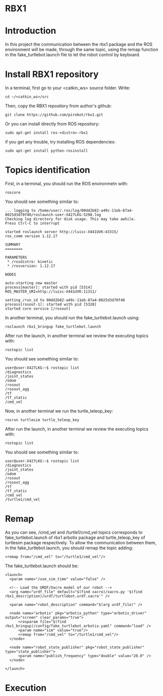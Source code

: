 # RBX1

# Introduction
In this project the communication between the rbx1 package and the ROS environment will be made, through the same topic, using the remap function in the fake_turtlebot.launch  file to let the robot control by keyboard.

# Install RBX1 repository
In a terminal, first go to your <catkin_ws> source folder. Write:
```
cd ~/<catkin_ws>/src
```
Then, copy the RBX1 repository from author's github:
```
git clone https://github.com/pirobot/rbx1.git
```
Or you can install directly from ROS repository:
```
sudo apt-get install ros-<distro>-rbx1
```
if you get any trouble, try installing ROS dependencies:
```
sudo apt-get install python-rosinstall
```
# Topics identification
First, in a terminal, you should run the ROS environmetn with:
```
roscore
```
You should see something similar to:
```
... logging to /home/user/.ros/log/00dd2b82-a49c-11eb-87a4-0025d3d70f40/roslaunch-user-X427LKG-5298.log
Checking log directory for disk usage. This may take awhile.
Press Ctrl-C to interrupt

started roslaunch server http://luisc-X441UVK:43315/
ros_comm version 1.12.17

SUMMARY
========

PARAMETERS
 * /rosdistro: kinetic
 * /rosversion: 1.12.17

NODES

auto-starting new master
process[master]: started with pid [5314]
ROS_MASTER_URI=http://luisc-X441UVK:11311/

setting /run_id to 00dd2b82-a49c-11eb-87a4-0025d3d70f40
process[rosout-1]: started with pid [5328]
started core service [/rosout]
```
In another terminal, you should run the fake_turtlebot.launch using:
```
roslaunch rbx1_bringup fake_turtlebot.launch
```
After run the launch, in another terminal we review the executing topics with:
```
rostopic list
```
You should see something similar to:
```
user@user-X427LKG:~$ rostopic list
/diagnostics
/joint_states
/odom
/rosout
/rosout_agg
/tf
/tf_static
/cmd_vel
```
Now, in another terminal we run the turtle_teleop_key:
```
rosrun turtlesim turtle_teleop_key
```
After run the launch, in another terminal we review the executing topics with:
```
rostopic list
```
You should see something similar to:
```
user@user-X427LKG:~$ rostopic list
/diagnostics
/joint_states
/odom
/rosout
/rosout_agg
/tf
/tf_static
/cmd_vel
/turtle1/cmd_vel
```
# Remap
As you can see, /cmd_vel and /turtle1/cmd_vel topics corresponds to fake_turtlebot.launch of rbx1 arbotix package and turtle_teleop_key of turtlesim package respectively. To allow the communication between them, in the fake_turtlebot.launch, you should remap the topic adding:
```
<remap from="/cmd_vel" to="/turtle1/cmd_vel"/>
```
The fake_turtlebot.launch should be:
```
<launch>
  <param name="/use_sim_time" value="false" />

  <!-- Load the URDF/Xacro model of our robot -->
  <arg name="urdf_file" default="$(find xacro)/xacro.py '$(find rbx1_description)/urdf/turtlebot.urdf.xacro'" />
   
  <param name="robot_description" command="$(arg urdf_file)" />
    
  <node name="arbotix" pkg="arbotix_python" type="arbotix_driver" output="screen" clear_params="true">
      <rosparam file="$(find rbx1_bringup)/config/fake_turtlebot_arbotix.yaml" command="load" />
      <param name="sim" value="true"/>
      <remap from="/cmd_vel" to="/turtle1/cmd_vel"/>
  </node>

  <node name="robot_state_publisher" pkg="robot_state_publisher" type="state_publisher">
      <param name="publish_frequency" type="double" value="20.0" />
  </node>

</launch>
```
# Execution
